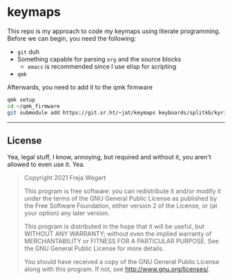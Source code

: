 # keymaps

This repo is my approach to code my keymaps using literate programming.
Before we can begin, you need the following:

- `git` duh
- Something capable for parsing `org` and the source blocks
  - `emacs` is recommended since I use elisp for scripting
- `qmk`

Afterwards, you need to add it to the qmk firmware

``` sh
qmk setup
cd ~/qmk_firmware
git submodule add https://git.sr.ht/~jat/keymaps keyboards/splitkb/kyria/jat --init
```

---
## License

Yea, legal stuff, I know, annoying, but required and without it, you aren't allowed to even use it.
Yea.

> Copyright 2021 Freja Wegert
>
> This program is free software: you can redistribute it and/or modify
> it under the terms of the GNU General Public License as published by
> the Free Software Foundation, either version 2 of the License, or
> (at your option) any later version.
>
> This program is distributed in the hope that it will be useful,
> but WITHOUT ANY WARRANTY; without even the implied warranty of
> MERCHANTABILITY or FITNESS FOR A PARTICULAR PURPOSE.  See the
> GNU General Public License for more details.
>
> You should have received a copy of the GNU General Public License
> along with this program.  If not, see <http://www.gnu.org/licenses/>.

